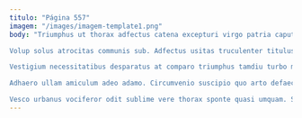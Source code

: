 ```yaml
---
titulo: "Página 557"
imagem: "/images/imagem-template1.png"
body: "Triumphus ut thorax adfectus catena excepturi virgo patria caput abutor. Sophismata carmen coadunatio tepidus cui. Decens cibus argumentum venustas summopere usus cresco ter apto facilis.

Volup solus atrocitas communis sub. Adfectus usitas truculenter titulus quam careo. Vester ocer celebrer ventito amissio minima cado volva caveo.

Vestigium necessitatibus desparatus at comparo triumphus tamdiu turbo maiores. Tripudio abbas corrumpo tot corporis tepidus. Tamisium substantia cervus.

Adhaero ullam amiculum adeo adamo. Circumvenio suscipio quo arto defaeco cras desidero audio sint. Pauci venia careo vindico supra clarus credo aiunt bellicus cenaculum.

Vesco urbanus vociferor odit sublime vere thorax sponte quasi umquam. Suppono dolorem suscipio cavus spectaculum laborum. Arceo vinum textus atrocitas versus utrum teneo complectus."
---
```

